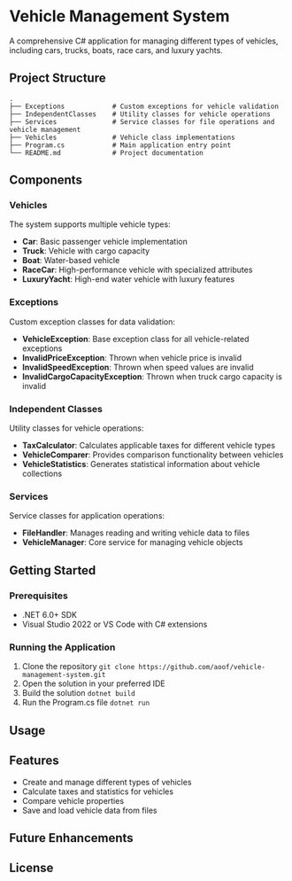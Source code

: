 # Vehicle Management System

A comprehensive C# application for managing different types of vehicles, including cars, trucks, boats, race cars, and luxury yachts.

## Project Structure

```
.
├── Exceptions            # Custom exceptions for vehicle validation
├── IndependentClasses    # Utility classes for vehicle operations
├── Services              # Service classes for file operations and vehicle management
├── Vehicles              # Vehicle class implementations
├── Program.cs            # Main application entry point
└── README.md             # Project documentation
```

## Components

### Vehicles

The system supports multiple vehicle types:

- **Car**: Basic passenger vehicle implementation
- **Truck**: Vehicle with cargo capacity
- **Boat**: Water-based vehicle
- **RaceCar**: High-performance vehicle with specialized attributes
- **LuxuryYacht**: High-end water vehicle with luxury features

### Exceptions

Custom exception classes for data validation:

- **VehicleException**: Base exception class for all vehicle-related exceptions
- **InvalidPriceException**: Thrown when vehicle price is invalid
- **InvalidSpeedException**: Thrown when speed values are invalid
- **InvalidCargoCapacityException**: Thrown when truck cargo capacity is invalid

### Independent Classes

Utility classes for vehicle operations:

- **TaxCalculator**: Calculates applicable taxes for different vehicle types
- **VehicleComparer**: Provides comparison functionality between vehicles
- **VehicleStatistics**: Generates statistical information about vehicle collections

### Services

Service classes for application operations:

- **FileHandler**: Manages reading and writing vehicle data to files
- **VehicleManager**: Core service for managing vehicle objects

## Getting Started

### Prerequisites

- .NET 6.0+ SDK
- Visual Studio 2022 or VS Code with C# extensions

### Running the Application

1. Clone the repository `git clone https://github.com/aoof/vehicle-management-system.git`
2. Open the solution in your preferred IDE
3. Build the solution `dotnet build`
4. Run the Program.cs file `dotnet run`

## Usage


## Features

- Create and manage different types of vehicles
- Calculate taxes and statistics for vehicles
- Compare vehicle properties
- Save and load vehicle data from files

## Future Enhancements


## License
